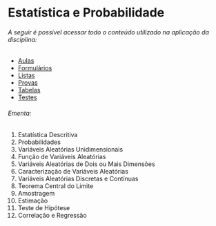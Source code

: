 # Estatística e Probabilidade

###### A seguir é possível acessar todo o conteúdo utilizado na aplicação da disciplina:

- [Aulas](./Aulas/)
- [Formulários](./Formulários/)
- [Listas](./Listas/)
- [Provas](./Provas/)
- [Tabelas](./Tabelas/)
- [Testes](./Testes/)

###### Ementa:

1. Estatística Descritiva
2. Probabilidades
3. Variáveis Aleatórias Unidimensionais
4. Função de Variáveis Aleatórias
5. Variáveis Aleatórias de Dois ou Mais Dimensões
6. Caracterização de Variáveis Aleatórias
7. Variáveis Aleatórias Discretas e Contínuas
8. Teorema Central do Limite
9. Amostragem
10. Estimação
11. Teste de Hipótese
12. Correlação e Regressão
